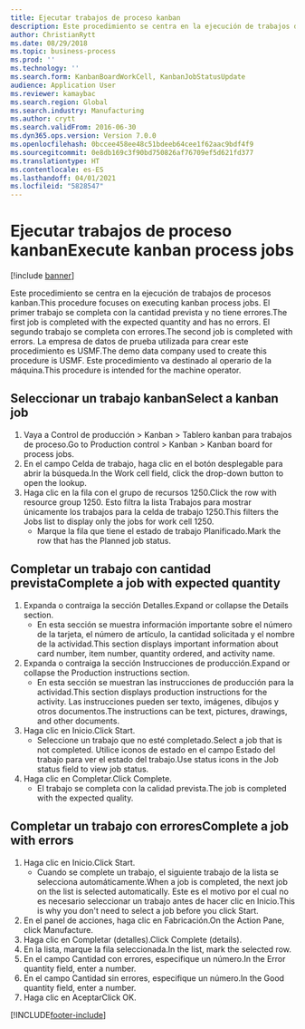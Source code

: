 ```yaml
---
title: Ejecutar trabajos de proceso kanban
description: Este procedimiento se centra en la ejecución de trabajos de procesos kanban.
author: ChristianRytt
ms.date: 08/29/2018
ms.topic: business-process
ms.prod: ''
ms.technology: ''
ms.search.form: KanbanBoardWorkCell, KanbanJobStatusUpdate
audience: Application User
ms.reviewer: kamaybac
ms.search.region: Global
ms.search.industry: Manufacturing
ms.author: crytt
ms.search.validFrom: 2016-06-30
ms.dyn365.ops.version: Version 7.0.0
ms.openlocfilehash: 0bccee458ee48c51bdeeb64cee1f62aac9bdf4f9
ms.sourcegitcommit: 0e8db169c3f90bd750826af76709ef5d621fd377
ms.translationtype: HT
ms.contentlocale: es-ES
ms.lasthandoff: 04/01/2021
ms.locfileid: "5828547"
---
```

# <a name="execute-kanban-process-jobs"></a><span data-ttu-id="4bc4c-103">Ejecutar trabajos de proceso kanban</span><span class="sxs-lookup"><span data-stu-id="4bc4c-103">Execute kanban process jobs</span></span>

[!include [banner](../../includes/banner.md)]

<span data-ttu-id="4bc4c-104">Este procedimiento se centra en la ejecución de trabajos de procesos kanban.</span><span class="sxs-lookup"><span data-stu-id="4bc4c-104">This procedure focuses on executing kanban process jobs.</span></span> <span data-ttu-id="4bc4c-105">El primer trabajo se completa con la cantidad prevista y no tiene errores.</span><span class="sxs-lookup"><span data-stu-id="4bc4c-105">The first job is completed with the expected quantity and has no errors.</span></span> <span data-ttu-id="4bc4c-106">El segundo trabajo se completa con errores.</span><span class="sxs-lookup"><span data-stu-id="4bc4c-106">The second job is completed with errors.</span></span> <span data-ttu-id="4bc4c-107">La empresa de datos de prueba utilizada para crear este procedimiento es USMF.</span><span class="sxs-lookup"><span data-stu-id="4bc4c-107">The demo data company used to create this procedure is USMF.</span></span> <span data-ttu-id="4bc4c-108">Este procedimiento va destinado al operario de la máquina.</span><span class="sxs-lookup"><span data-stu-id="4bc4c-108">This procedure is intended for the machine operator.</span></span>


## <a name="select-a-kanban-job"></a><span data-ttu-id="4bc4c-109">Seleccionar un trabajo kanban</span><span class="sxs-lookup"><span data-stu-id="4bc4c-109">Select a kanban job</span></span>
1. <span data-ttu-id="4bc4c-110">Vaya a Control de producción > Kanban > Tablero kanban para trabajos de proceso.</span><span class="sxs-lookup"><span data-stu-id="4bc4c-110">Go to Production control > Kanban > Kanban board for process jobs.</span></span>
2. <span data-ttu-id="4bc4c-111">En el campo Celda de trabajo, haga clic en el botón desplegable para abrir la búsqueda.</span><span class="sxs-lookup"><span data-stu-id="4bc4c-111">In the Work cell field, click the drop-down button to open the lookup.</span></span>
3. <span data-ttu-id="4bc4c-112">Haga clic en la fila con el grupo de recursos 1250.</span><span class="sxs-lookup"><span data-stu-id="4bc4c-112">Click the row with resource group 1250.</span></span> <span data-ttu-id="4bc4c-113">Esto filtra la lista Trabajos para mostrar únicamente los trabajos para la celda de trabajo 1250.</span><span class="sxs-lookup"><span data-stu-id="4bc4c-113">This filters the Jobs list to display only the jobs for work cell 1250.</span></span>
    * <span data-ttu-id="4bc4c-114">Marque la fila que tiene el estado de trabajo Planificado.</span><span class="sxs-lookup"><span data-stu-id="4bc4c-114">Mark the row that has the Planned job status.</span></span>  

## <a name="complete-a-job-with-expected-quantity"></a><span data-ttu-id="4bc4c-115">Completar un trabajo con cantidad prevista</span><span class="sxs-lookup"><span data-stu-id="4bc4c-115">Complete a job with expected quantity</span></span>
1. <span data-ttu-id="4bc4c-116">Expanda o contraiga la sección Detalles.</span><span class="sxs-lookup"><span data-stu-id="4bc4c-116">Expand or collapse the Details section.</span></span>
    * <span data-ttu-id="4bc4c-117">En esta sección se muestra información importante sobre el número de la tarjeta, el número de artículo, la cantidad solicitada y el nombre de la actividad.</span><span class="sxs-lookup"><span data-stu-id="4bc4c-117">This section displays important information about card number, item number, quantity ordered, and activity name.</span></span>  
2. <span data-ttu-id="4bc4c-118">Expanda o contraiga la sección Instrucciones de producción.</span><span class="sxs-lookup"><span data-stu-id="4bc4c-118">Expand or collapse the Production instructions section.</span></span>
    * <span data-ttu-id="4bc4c-119">En esta sección se muestran las instrucciones de producción para la actividad.</span><span class="sxs-lookup"><span data-stu-id="4bc4c-119">This section displays production instructions for the activity.</span></span> <span data-ttu-id="4bc4c-120">Las instrucciones pueden ser texto, imágenes, dibujos y otros documentos.</span><span class="sxs-lookup"><span data-stu-id="4bc4c-120">The instructions can be text, pictures, drawings, and other documents.</span></span>  
3. <span data-ttu-id="4bc4c-121">Haga clic en Inicio.</span><span class="sxs-lookup"><span data-stu-id="4bc4c-121">Click Start.</span></span>
    * <span data-ttu-id="4bc4c-122">Seleccione un trabajo que no esté completado.</span><span class="sxs-lookup"><span data-stu-id="4bc4c-122">Select a job that is not completed.</span></span> <span data-ttu-id="4bc4c-123">Utilice iconos de estado en el campo Estado del trabajo para ver el estado del trabajo.</span><span class="sxs-lookup"><span data-stu-id="4bc4c-123">Use status icons in the Job status field to view job status.</span></span>      
4. <span data-ttu-id="4bc4c-124">Haga clic en Completar.</span><span class="sxs-lookup"><span data-stu-id="4bc4c-124">Click Complete.</span></span>
    * <span data-ttu-id="4bc4c-125">El trabajo se completa con la calidad prevista.</span><span class="sxs-lookup"><span data-stu-id="4bc4c-125">The job is completed with the expected quality.</span></span>  

## <a name="complete-a-job-with-errors"></a><span data-ttu-id="4bc4c-126">Completar un trabajo con errores</span><span class="sxs-lookup"><span data-stu-id="4bc4c-126">Complete a job with errors</span></span>
1. <span data-ttu-id="4bc4c-127">Haga clic en Inicio.</span><span class="sxs-lookup"><span data-stu-id="4bc4c-127">Click Start.</span></span>
    * <span data-ttu-id="4bc4c-128">Cuando se complete un trabajo, el siguiente trabajo de la lista se selecciona automáticamente.</span><span class="sxs-lookup"><span data-stu-id="4bc4c-128">When a job is completed, the next job on the list is selected automatically.</span></span> <span data-ttu-id="4bc4c-129">Este es el motivo por el cual no es necesario seleccionar un trabajo antes de hacer clic en Inicio.</span><span class="sxs-lookup"><span data-stu-id="4bc4c-129">This is why you don't need to select a job before you click Start.</span></span>  
2. <span data-ttu-id="4bc4c-130">En el panel de acciones, haga clic en Fabricación.</span><span class="sxs-lookup"><span data-stu-id="4bc4c-130">On the Action Pane, click Manufacture.</span></span>
3. <span data-ttu-id="4bc4c-131">Haga clic en Completar (detalles).</span><span class="sxs-lookup"><span data-stu-id="4bc4c-131">Click Complete (details).</span></span>
4. <span data-ttu-id="4bc4c-132">En la lista, marque la fila seleccionada.</span><span class="sxs-lookup"><span data-stu-id="4bc4c-132">In the list, mark the selected row.</span></span>
5. <span data-ttu-id="4bc4c-133">En el campo Cantidad con errores, especifique un número.</span><span class="sxs-lookup"><span data-stu-id="4bc4c-133">In the Error quantity field, enter a number.</span></span>
6. <span data-ttu-id="4bc4c-134">En el campo Cantidad sin errores, especifique un número.</span><span class="sxs-lookup"><span data-stu-id="4bc4c-134">In the Good quantity field, enter a number.</span></span>
7. <span data-ttu-id="4bc4c-135">Haga clic en Aceptar</span><span class="sxs-lookup"><span data-stu-id="4bc4c-135">Click OK.</span></span>



[!INCLUDE[footer-include](../../../includes/footer-banner.md)]